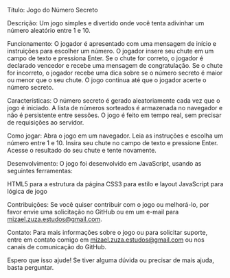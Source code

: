 Título: Jogo do Número Secreto

Descrição: Um jogo simples e divertido onde você tenta adivinhar um número aleatório entre 1 e 10.

Funcionamento:
O jogador é apresentado com uma mensagem de início e instruições para escolher um número.
O jogador insere seu chute em um campo de texto e pressiona Enter.
Se o chute for correto, o jogador é declarado vencedor e recebe uma mensagem de congratulação.
Se o chute for incorreto, o jogador recebe uma dica sobre se o número secreto é maior ou menor que o seu chute.
O jogo continua até que o jogador acerte o número secreto.

Características:
O número secreto é gerado aleatoriamente cada vez que o jogo é iniciado.
A lista de números sorteados é armazenada no navegador e não é persistente entre sessões.
O jogo é feito em tempo real, sem precisar de requisições ao servidor.

Como jogar:
Abra o jogo em um navegador.
Leia as instruções e escolha um número entre 1 e 10.
Insira seu chute no campo de texto e pressione Enter.
Acesse o resultado do seu chute e tente novamente.

Desenvolvimento:
O jogo foi desenvolvido em JavaScript, usando as seguintes ferramentas:

HTML5 para a estrutura da página
CSS3 para estilo e layout
JavaScript para lógica de jogo

Contribuições:
Se você quiser contribuir com o jogo ou melhorá-lo, por favor envie uma solicitação no GitHub ou em um e-mail para mizael.zuza.estudos@gmail.com.

Contato:
Para mais informações sobre o jogo ou para solicitar suporte, entre em contato comigo em mizael.zuza.estudos@gmail.com ou nos canais de comunicação do GitHub.

Espero que isso ajude! Se tiver alguma dúvida ou precisar de mais ajuda, basta perguntar.
